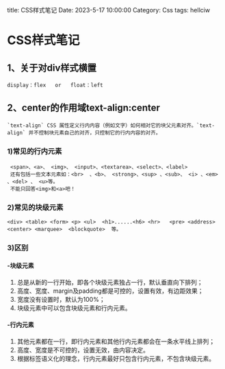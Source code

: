 title: CSS样式笔记
Date: 2023-5-17 10:00:00
Category: Css
tags: hellciw

# CSS样式笔记

## 1、关于对div样式横置

```
display：flex   or   float：left
```



## 2、center的作用域text-align:center

```
`text-align` CSS 属性定义行内内容（例如文字）如何相对它的块父元素对齐。`text-align` 并不控制块元素自己的对齐，只控制它的行内内容的对齐。
```



### 1)常见的行内元素

```
 <span>、<a>、 <img>、 <input>、<textarea>、<select>、<label>
 还有包括一些文本元素如：<br>  、<b>、 <strong>、<sup> 、<sub>、 <i> 、<em> 、<del> 、 <u>等。
 不能只回答<img>和<a>吧！
```



### 2)常见的块级元素

```
<div> <table> <form> <p> <ul>  <h1>......<h6> <hr>   <pre> <address> <center> <marquee>  <blockquote>  等。
```



### 3)区别

#### -块级元素

1. 总是从新的一行开始，即各个块级元素独占一行，默认垂直向下排列；
2. 高度、宽度、margin及padding都是可控的，设置有效，有边距效果；
3. 宽度没有设置时，默认为100%；
4. 块级元素中可以包含块级元素和行内元素。

#### -行内元素

1. 其他元素都在一行，即行内元素和其他行内元素都会在一条水平线上排列；
2. 高度、宽度是不可控的，设置无效，由内容决定。
3. 根据标签语义化的理念，行内元素最好只包含行内元素，不包含块级元素。